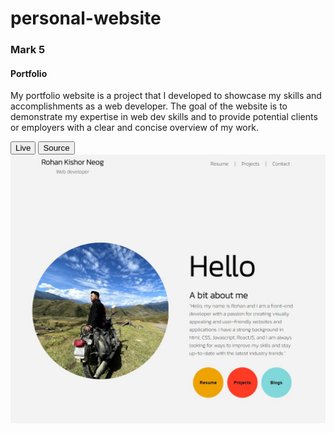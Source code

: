 # personal-website

   <div id="block">
        <div class="text-contents">
            <div id="block-text">
                <h3>Mark 5</h3>
                <h4>Portfolio</h4>
                <p>My portfolio website is a project that I developed to showcase my skills and accomplishments as a web
                    developer. The goal of the website is to demonstrate my expertise in web dev skills and to provide
                    potential clients or employers with a clear and concise overview of my work.</p>
            </div>
            <div id="block-btn">
                <button id="live-btn"
                    onclick="window.open('https://rohankishorneog.netlify.app')">Live</button>
                <button id="code-btn"
                    onclick="window.open('https://github.com/rohankishorneog/personal-website')">Source</button>
            </div>
        </div>
        <div class="block-img"><img src="neogProjectsImages/mark5.jpg" alt=""></div>
    </div>
